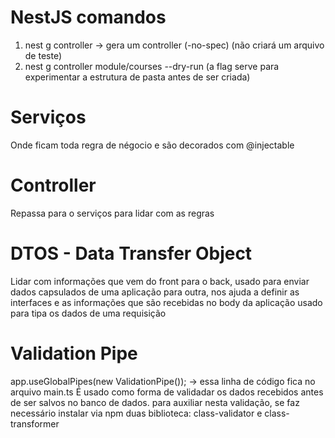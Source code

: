 # NestJS comandos

1. nest g controller -> gera um controller (-no-spec) (não criará um arquivo de teste)
2. nest g controller module/courses --dry-run (a flag serve para experimentar a estrutura de pasta antes de ser criada)


# Serviços 
Onde ficam toda regra de négocio e são decorados com @injectable

# Controller
Repassa para o serviços para lidar com as regras

# DTOS - Data Transfer Object
Lidar com informações que vem do front para o back, usado para enviar dados capsulados de uma aplicação para outra, nos ajuda a definir as interfaces e as informações que são recebidas no body da aplicação
usado para tipa os dados de uma requisição

# Validation Pipe
app.useGlobalPipes(new ValidationPipe()); -> essa linha de código fica no arquivo main.ts
É usado como forma de validadar os dados recebidos antes de ser salvos no banco de dados.
para auxiliar nesta validação, se faz necessário instalar via npm duas biblioteca: class-validator e class-transformer